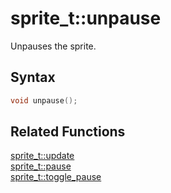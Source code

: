 # sprite_t::unpause

Unpauses the sprite.

## Syntax

```cpp
void unpause();
```

## Related Functions

[sprite_t::update](https://github.com/RandyGaul/cute_framework/blob/master/doc/graphics/sprite/update.md)  
[sprite_t::pause](https://github.com/RandyGaul/cute_framework/blob/master/doc/graphics/sprite/pause.md)  
[sprite_t::toggle_pause](https://github.com/RandyGaul/cute_framework/blob/master/doc/graphics/sprite/toggle_pause.md)  
